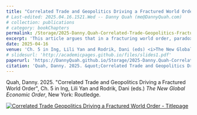```yaml
---
title: "Correlated Trade and Geopolitics Driving a Fractured World Order"
# Last-edited: 2025.04.16.1521.Wed -- Danny Quah (me@DannyQuah.com)
# collection: publications
# category: bookChapters
permalink: /Storage/2025-Danny.Quah-Correlated-Trade-Geopolitics-Fractured-Order-NEO.pdf
excerpt: 'This article argues that in a fracturing world order, paradoxically, geopolitics and trade align.  It is, thus, a fallacy that geopolitics and economics provide a balance through working in opposition in a fragmenting global economy.'
date: 2025-04-16
venue: 'Ch. 5 in Ing, Lili Yan and Rodrik, Dani (eds) <i>The New Global Economic Order</i>'
# slidesurl: 'http://academicpages.github.io/files/slides1.pdf'
paperurl: 'https://DannyQuah.github.io/Storage/2025-Danny.Quah-Correlated-Trade-Geopolitics-Fractured-Order-NEO.pdf'
citation: 'Quah, Danny. 2025. &quot;Correlated Trade and Geopolitics Driving a Fractured World Order.&quot; in Ing, Lili Yan and Rodrik, Dani (eds.) <i>The New Global Economic Order</i>.'
---
```

Quah, Danny. 2025. "Correlated Trade and Geopolitics Driving a Fractured World Order", Ch. 5 in Ing, Lili Yan and Rodrik, Dani (eds.) *The New Global Economic Order*, New York: Routledge.  

[<img src="https://DannyQuah.github.io/Storage/2025-Danny.Quah-Correlated-Trade-Geopolitics-Fractured-Order-titlepage.png" alt = "Correlated Trade Geopolitics Driving a Fractured World Order - Titlepage"/>](https://DannyQuah.github.io/Storage/2025-Danny.Quah-Correlated-Trade-Geopolitics-Fractured-Order.pdf)

<!---
   Invisible section // Quah-D-2025-Correlated-Trade-Geopolitics-Fractured-Order-NEO.md
-->
